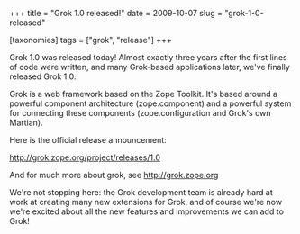 +++
title = "Grok 1.0 released!"
date = 2009-10-07
slug = "grok-1-0-released"

[taxonomies]
tags = ["grok", "release"]
+++

Grok 1.0 was released today! Almost exactly three years after the first
lines of code were written, and many Grok-based applications later,
we've finally released Grok 1.0.

Grok is a web framework based on the Zope Toolkit. It's based around a
powerful component architecture (zope.component) and a powerful system
for connecting these components (zope.configuration and Grok's own
Martian).

Here is the official release announcement:

<http://grok.zope.org/project/releases/1.0>

And for much more about grok, see <http://grok.zope.org>

We're not stopping here: the Grok development team is already hard at
work at creating many new extensions for Grok, and of course we're now
we're excited about all the new features and improvements we can add to
Grok!
